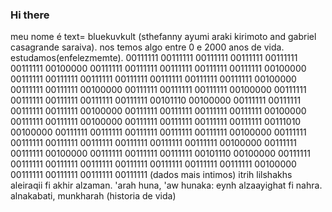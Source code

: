 ### Hi there
meu nome é text= bluekuvkult (sthefanny ayumi araki kirimoto and gabriel casagrande saraiva).
nos temos algo entre 0 e 2000 anos de vida.
estudamos(enfelezmemte).
00111111 00111111 00111111 00111111 00111111 00111111 00100000 00111111 00111111 00111111 00111111 00111111 00100000 00111111 00111111 00111111 00111111 00111111 00111111 00111111 00100000 00111111 00111111 00100000 00111111 00111111 00111111 00100000 00111111 00111111 00111111 00111111 00111111 00101110 00100000 00111111 00111111 00111111 00111111 00100000 00111111 00111111 00111111 00111111 00100000 00111111 00111111 00100000 00111111 00111111 00111111 00111111 00111010 00100000 00111111 00111111 00111111 00111111 00111111 00100000 00111111 00111111 00111111 00111111 00111111 00111111 00111111 00100000 00111111 00111111 00100000 00111111 00111111 00111111 00101110 00100000 00111111 00111111 00111111 00111111 00111111 00111111 00111111 00111111 00100000 00111111 00111111 00111111 00111111 (dados mais intimos)
itrih lilshakhs aleiraqii fi akhir alzaman. 'arah huna, 'aw hunaka: eynh alzaayighat fi nahra. alnakabati, munkharah (historia de vida)
